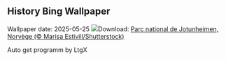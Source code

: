 ## History Bing Wallpaper
Wallpaper date: 2025-05-25
![](https://www.bing.com/th?id=OHR.JotunheimenPark_FR-CA0876606213_UHD.jpg&w=1000)Download: [Parc national de Jotunheimen, Norvège (© Marisa Estivill/Shutterstock)](https://www.bing.com/th?id=OHR.JotunheimenPark_FR-CA0876606213_UHD.jpg)

Auto get programm by LtgX

